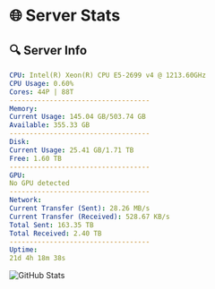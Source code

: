 # 🌐 Server Stats
## 🔍 Server Info
```yaml
CPU: Intel(R) Xeon(R) CPU E5-2699 v4 @ 1213.60GHz
CPU Usage: 0.60%
Cores: 44P | 88T
-----------------------------------
Memory:
Current Usage: 145.04 GB/503.74 GB
Available: 355.33 GB
-----------------------------------
Disk:
Current Usage: 25.41 GB/1.71 TB
Free: 1.60 TB
-----------------------------------
GPU:
No GPU detected
-----------------------------------
Network:
Current Transfer (Sent): 28.26 MB/s
Current Transfer (Received): 528.67 KB/s
Total Sent: 163.35 TB
Total Received: 2.40 TB
-----------------------------------
Uptime:
21d 4h 18m 38s
```
![GitHub Stats](https://img.shields.io/badge/Updated-2025-03-01_03:01:56-blue)